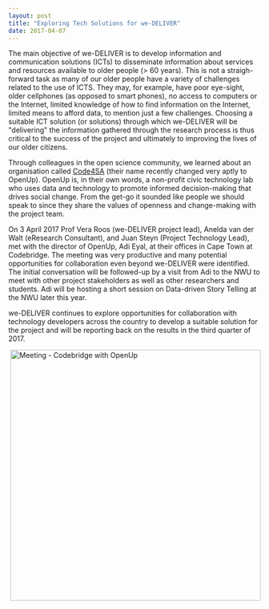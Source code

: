 ```yaml
---
layout: post
title: "Exploring Tech Solutions for we-DELIVER"
date: 2017-04-07
---
```


The main objective of we-DELIVER is to develop information and communication solutions (ICTs) to disseminate information about services and resources available to older people (> 60 years). This is not a straigh-forward task as many of our older people have a variety of challenges related to the use of ICTS. They may, for example, have poor eye-sight, older cellphones (as opposed to smart phones), no access to computers or the Internet, limited knowledge of how to find information on the Internet, limited means to afford data, to mention just a few challenges. Choosing a suitable ICT solution (or solutions) through which we-DELIVER will be "delivering" the information gathered through the research process is thus critical to the success of the project and ultimately to improving the lives of our older citizens.

Through colleagues in the open science community, we learned about an organisation called [Code4SA](http://code4sa.org/) (their name recently changed very aptly to OpenUp). OpenUp is, in their own words, a non-profit civic technology lab who uses data and technology to promote informed decision-making that drives social change. From the get-go it sounded like people we should speak to since they share the values of openness and change-making with the project team.

On 3 April 2017 Prof Vera Roos (we-DELIVER project lead), Anelda van der Walt (eResearch Consultant), and Juan Steyn (Project Technology Lead), met with the director of OpenUp, Adi Eyal, at their offices in Cape Town at Codebridge. The meeting was very productive and many potential opportunities for collaboration even beyond we-DELIVER were identified. The initial conversation will be followed-up by a visit from Adi to the NWU to meet with other project stakeholders as well as other researchers and students. Adi will be hosting a short session on Data-driven Story Telling at the NWU later this year. 

we-DELIVER continues to explore opportunities for collaboration with technology developers across the country to develop a suitable solution for the project and will be reporting back on the results in the third quarter of 2017.

<img src="../assets/OpenUp.jpg" height="500px" alt="Meeting - Codebridge with OpenUp" align="right">


